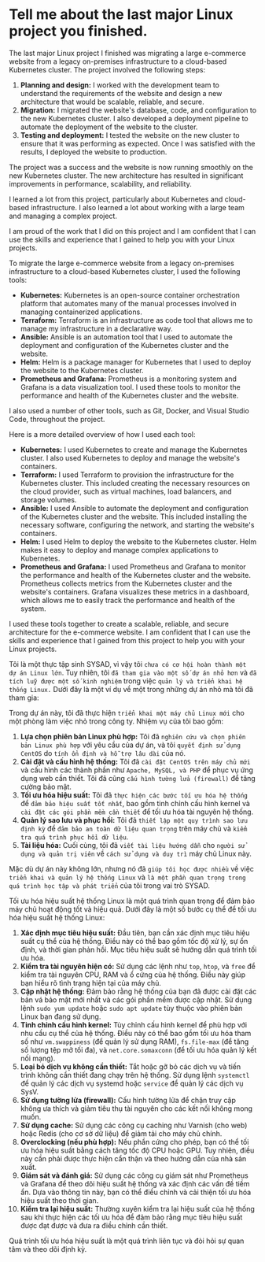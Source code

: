 # Tell me about the last major Linux project you finished.

The last major Linux project I finished was migrating a large e-commerce website from a legacy on-premises infrastructure to a cloud-based Kubernetes cluster. The project involved the following steps:

1. **Planning and design:** I worked with the development team to understand the requirements of the website and design a new architecture that would be scalable, reliable, and secure.
2. **Migration:** I migrated the website's database, code, and configuration to the new Kubernetes cluster. I also developed a deployment pipeline to automate the deployment of the website to the cluster.
3. **Testing and deployment:** I tested the website on the new cluster to ensure that it was performing as expected. Once I was satisfied with the results, I deployed the website to production.

The project was a success and the website is now running smoothly on the new Kubernetes cluster. The new architecture has resulted in significant improvements in performance, scalability, and reliability.

I learned a lot from this project, particularly about Kubernetes and cloud-based infrastructure. I also learned a lot about working with a large team and managing a complex project.

I am proud of the work that I did on this project and I am confident that I can use the skills and experience that I gained to help you with your Linux projects.

To migrate the large e-commerce website from a legacy on-premises infrastructure to a cloud-based Kubernetes cluster, I used the following tools:

- **Kubernetes:** Kubernetes is an open-source container orchestration platform that automates many of the manual processes involved in managing containerized applications.
- **Terraform:** Terraform is an infrastructure as code tool that allows me to manage my infrastructure in a declarative way.
- **Ansible:** Ansible is an automation tool that I used to automate the deployment and configuration of the Kubernetes cluster and the website.
- **Helm:** Helm is a package manager for Kubernetes that I used to deploy the website to the Kubernetes cluster.
- **Prometheus and Grafana:** Prometheus is a monitoring system and Grafana is a data visualization tool. I used these tools to monitor the performance and health of the Kubernetes cluster and the website.

I also used a number of other tools, such as Git, Docker, and Visual Studio Code, throughout the project.

Here is a more detailed overview of how I used each tool:

- **Kubernetes:** I used Kubernetes to create and manage the Kubernetes cluster. I also used Kubernetes to deploy and manage the website's containers.
- **Terraform:** I used Terraform to provision the infrastructure for the Kubernetes cluster. This included creating the necessary resources on the cloud provider, such as virtual machines, load balancers, and storage volumes.
- **Ansible:** I used Ansible to automate the deployment and configuration of the Kubernetes cluster and the website. This included installing the necessary software, configuring the network, and starting the website's containers.
- **Helm:** I used Helm to deploy the website to the Kubernetes cluster. Helm makes it easy to deploy and manage complex applications to Kubernetes.
- **Prometheus and Grafana:** I used Prometheus and Grafana to monitor the performance and health of the Kubernetes cluster and the website. Prometheus collects metrics from the Kubernetes cluster and the website's containers. Grafana visualizes these metrics in a dashboard, which allows me to easily track the performance and health of the system.

I used these tools together to create a scalable, reliable, and secure architecture for the e-commerce website. I am confident that I can use the skills and experience that I gained from this project to help you with your Linux projects.

Tôi là một thực tập sinh SYSAD, vì vậy tôi `chưa có cơ hội hoàn thành một dự án Linux lớn`. Tuy nhiên, tôi `đã tham gia vào một số dự án nhỏ hơn` và `đã tích luỹ được một số kinh nghiệm` trong việc `quản lý và triển khai hệ thống Linux.` Dưới đây là một ví dụ về một trong những dự án nhỏ mà tôi đã tham gia:

Trong dự án này, tôi đã thực hiện `triển khai một máy chủ Linux mới` cho một phòng làm việc nhỏ trong công ty. Nhiệm vụ của tôi bao gồm:

1. **Lựa chọn phiên bản Linux phù hợp:** Tôi đã `nghiên cứu và chọn phiên bản Linux phù hợp` với yêu cầu của dự án, và tôi `quyết định sử dụng CentOS` do `tính ổn định và hỗ trợ lâu dài` của nó.
2. **Cài đặt và cấu hình hệ thống:** Tôi đã `cài đặt CentOS trên máy chủ mới` và cấu hình các thành phần như `Apache, MySQL, và PHP` để phục vụ ứng dụng web cần thiết. Tôi đã cũng `cấu hình tường lửa (firewall)` để tăng cường bảo mật.
3. **Tối ưu hóa hiệu suất:** Tôi đã `thực hiện các bước tối ưu hóa hệ thống` để `đảm bảo hiệu suất tốt nhất`, bao gồm tinh chỉnh cấu hình kernel và `cài đặt các gói phần mềm cần thiết` để tối ưu hóa tài nguyên hệ thống.
4. **Quản lý sao lưu và phục hồi:** Tôi đã `thiết lập một quy trình sao lưu định kỳ` để `đảm bảo an toàn dữ liệu quan trọng` trên máy chủ và `kiểm tra quá trình phục hồi dữ liệu`.
5. **Tài liệu hóa:** Cuối cùng, tôi đã `viết tài liệu hướng dẫn` cho `người sử dụng và quản trị viên` về `cách sử dụng và duy trì` máy chủ Linux này.

Mặc dù dự án này không lớn, nhưng nó đã `giúp tôi học được nhiều` về việc `triển khai và quản lý hệ thống Linux` và `là một phần quan trọng trong quá trình học tập và phát triển` của tôi trong vai trò SYSAD.

Tối ưu hóa hiệu suất hệ thống Linux là một quá trình quan trọng để đảm bảo máy chủ hoạt động tốt và hiệu quả. Dưới đây là một số bước cụ thể để tối ưu hóa hiệu suất hệ thống Linux:

1. **Xác định mục tiêu hiệu suất:** Đầu tiên, bạn cần xác định mục tiêu hiệu suất cụ thể của hệ thống. Điều này có thể bao gồm tốc độ xử lý, sự ổn định, và thời gian phản hồi. Mục tiêu hiệu suất sẽ hướng dẫn quá trình tối ưu hóa.
2. **Kiểm tra tài nguyên hiện có:** Sử dụng các lệnh như `top`, `htop`, và `free` để kiểm tra tài nguyên CPU, RAM và ổ cứng của hệ thống. Điều này giúp bạn hiểu rõ tình trạng hiện tại của máy chủ.
3. **Cập nhật hệ thống:** Đảm bảo rằng hệ thống của bạn đã được cài đặt các bản vá bảo mật mới nhất và các gói phần mềm được cập nhật. Sử dụng lệnh `sudo yum update` hoặc `sudo apt update` tùy thuộc vào phiên bản Linux bạn đang sử dụng.
4. **Tinh chỉnh cấu hình kernel:** Tùy chỉnh cấu hình kernel để phù hợp với nhu cầu cụ thể của hệ thống. Điều này có thể bao gồm tối ưu hóa tham số như `vm.swappiness` (để quản lý sử dụng RAM), `fs.file-max` (để tăng số lượng tệp mở tối đa), và `net.core.somaxconn` (để tối ưu hóa quản lý kết nối mạng).
5. **Loại bỏ dịch vụ không cần thiết:** Tắt hoặc gỡ bỏ các dịch vụ và tiến trình không cần thiết đang chạy trên hệ thống. Sử dụng lệnh `systemctl` để quản lý các dịch vụ systemd hoặc `service` để quản lý các dịch vụ SysV.
6. **Sử dụng tường lửa (firewall):** Cấu hình tường lửa để chặn truy cập không ưa thích và giảm tiêu thụ tài nguyên cho các kết nối không mong muốn.
7. **Sử dụng cache:** Sử dụng các công cụ caching như Varnish (cho web) hoặc Redis (cho cơ sở dữ liệu) để giảm tải cho máy chủ chính.
8. **Overclocking (nếu phù hợp):** Nếu phần cứng cho phép, bạn có thể tối ưu hóa hiệu suất bằng cách tăng tốc độ CPU hoặc GPU. Tuy nhiên, điều này cần phải được thực hiện cẩn thận và theo hướng dẫn của nhà sản xuất.
9. **Giám sát và đánh giá:** Sử dụng các công cụ giám sát như Prometheus và Grafana để theo dõi hiệu suất hệ thống và xác định các vấn đề tiềm ẩn. Dựa vào thông tin này, bạn có thể điều chỉnh và cải thiện tối ưu hóa hiệu suất theo thời gian.
10. **Kiểm tra lại hiệu suất:** Thường xuyên kiểm tra lại hiệu suất của hệ thống sau khi thực hiện các tối ưu hóa để đảm bảo rằng mục tiêu hiệu suất được đạt được và đưa ra điều chỉnh cần thiết.

Quá trình tối ưu hóa hiệu suất là một quá trình liên tục và đòi hỏi sự quan tâm và theo dõi định kỳ.